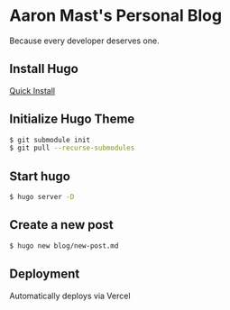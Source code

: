 # Aaron Mast's Personal Blog 
Because every developer deserves one.

## Install Hugo
[Quick Install](https://gohugo.io/getting-started/installing/#quick-install)

## Initialize Hugo Theme
```bash
$ git submodule init
$ git pull --recurse-submodules
```

## Start hugo
```bash
$ hugo server -D
```

## Create a new post
```bash
$ hugo new blog/new-post.md
```

## Deployment
Automatically deploys via Vercel
